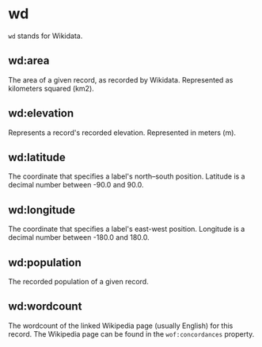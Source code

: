 # wd

`wd` stands for Wikidata.

## wd:area

The area of a given record, as recorded by Wikidata. Represented as kilometers squared (km2).

## wd:elevation

Represents a record's recorded elevation. Represented in meters (m).

## wd:latitude

The coordinate that specifies a label's north–south position. Latitude is a decimal number between -90.0 and 90.0.

## wd:longitude

The coordinate that specifies a label's east-west position. Longitude is a decimal number between -180.0 and 180.0.

## wd:population

The recorded population of a given record.

## wd:wordcount

The wordcount of the linked Wikipedia page (usually English) for this record. The Wikipedia page can be found in the `wof:concordances` property.

